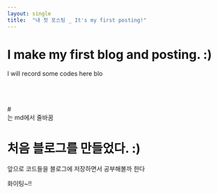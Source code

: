 ```yaml
---
layout: single
title:  "내 첫 포스팅 _ It's my first posting!"
---
```

# I make my first blog and posting. :) 
I will record some codes here blo

<br/><br/><br/>  #<br/>는 md에서 줄바꿈

# 처음 블로그를 만들었다. :)
앞으로 코드들을 블로그에 저장하면서 공부해볼까 한다


화이팅~!!
